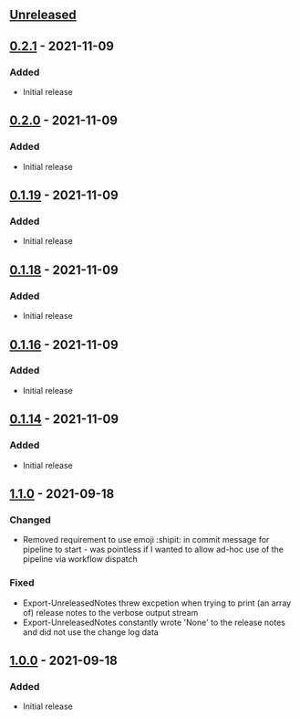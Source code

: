 ## [Unreleased]

## [0.2.1] - 2021-11-09

### Added
- Initial release
## [0.2.0] - 2021-11-09
### Added
- Initial release

## [0.1.19] - 2021-11-09
### Added
- Initial release

## [0.1.18] - 2021-11-09
### Added
- Initial release
## [0.1.16] - 2021-11-09
### Added
- Initial release

## [0.1.14] - 2021-11-09
### Added
- Initial release

## [1.1.0] - 2021-09-18
### Changed
- Removed requirement to use emoji :shipit: in commit message for pipeline to start - was pointless if I wanted to allow ad-hoc use of the pipeline via workflow dispatch

### Fixed
- Export-UnreleasedNotes threw excpetion when trying to print (an array of) release notes to the verbose output stream
- Export-UnreleasedNotes constantly wrote 'None' to the release notes and did not use the change log data

## [1.0.0] - 2021-09-18
### Added
- Initial release

[Unreleased]: https://github.com/codaamok/test123/compare/0.2.1..HEAD
[0.2.1]: https://github.com/codaamok/test123/compare/0.2.0..0.2.1
[0.2.0]: https://github.com/codaamok/test123/compare/0.1.19..0.2.0
[0.1.19]: https://github.com/codaamok/test123/compare/0.1.18..0.1.19
[0.1.18]: https://github.com/codaamok/test123/compare/0.1.16..0.1.18
[0.1.16]: https://github.com/codaamok/test123/compare/0.1.14..0.1.16
[0.1.14]: https://github.com/codaamok/test123/compare/1.1.0..0.1.14
[1.1.0]: https://github.com/codaamok/test123/compare/1.0.0..1.1.0
[1.0.0]: https://github.com/codaamok/test123/tree/1.0.0